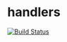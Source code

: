 # handlers

[![Build Status](https://travis-ci.org/atomisthqa/handlers.svg?branch=master)](https://travis-ci.org/atomisthqa/handlers)


 

